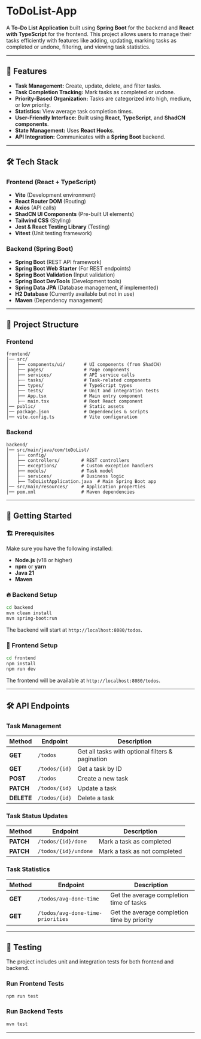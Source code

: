 # ToDoList-App

A **To-Do List Application** built using **Spring Boot** for the backend and **React with TypeScript** for the frontend. This project allows users to manage their tasks efficiently with features like adding, updating, marking tasks as completed or undone, filtering, and viewing task statistics.

---

## 🚀 Features

- **Task Management:** Create, update, delete, and filter tasks.
- **Task Completion Tracking:** Mark tasks as completed or undone.
- **Priority-Based Organization:** Tasks are categorized into high, medium, or low priority.
- **Statistics:** View average task completion times.
- **User-Friendly Interface:** Built using **React**, **TypeScript**, and **ShadCN components**.
- **State Management:** Uses **React Hooks**.
- **API Integration:** Communicates with a **Spring Boot** backend.

---

## 🛠️ Tech Stack

### Frontend (React + TypeScript)
- **Vite** (Development environment)
- **React Router DOM** (Routing)
- **Axios** (API calls)
- **ShadCN UI Components** (Pre-built UI elements)
- **Tailwind CSS** (Styling)
- **Jest & React Testing Library** (Testing)
- **Vitest** (Unit testing framework)

### Backend (Spring Boot)
- **Spring Boot** (REST API framework)
- **Spring Boot Web Starter** (For REST endpoints)
- **Spring Boot Validation** (Input validation)
- **Spring Boot DevTools** (Development tools)
- **Spring Data JPA** (Database management, if implemented)
- **H2 Database** (Currently available but not in use)
- **Maven** (Dependency management)

---

## 📂 Project Structure

### Frontend
```
frontend/
│── src/
│   ├── components/ui/       # UI components (from ShadCN)
│   ├── pages/               # Page components
│   ├── services/            # API service calls
│   ├── tasks/               # Task-related components
│   ├── types/               # TypeScript types
│   ├── tests/               # Unit and integration tests
│   ├── App.tsx              # Main entry component
│   ├── main.tsx             # Root React component
│── public/                  # Static assets
│── package.json             # Dependencies & scripts
│── vite.config.ts           # Vite configuration
```

### Backend
```
backend/
│── src/main/java/com/toDoList/
│   ├── config/    
│   ├── controllers/        # REST controllers
│   ├── exceptions/         # Custom exception handlers
│   ├── models/             # Task model
│   ├── services/           # Business logic
│   ├── ToDoListApplication.java  # Main Spring Boot app
│── src/main/resources/     # Application properties
│── pom.xml                 # Maven dependencies
```

---

## 🚀 Getting Started

### 🏗️ Prerequisites
Make sure you have the following installed:
- **Node.js** (v18 or higher)
- **npm** or **yarn**
- **Java 21**
- **Maven**

### 🔥 Backend Setup
```sh
cd backend
mvn clean install
mvn spring-boot:run
```
The backend will start at `http://localhost:8080/todos`.

### 🎨 Frontend Setup
```sh
cd frontend
npm install
npm run dev
```
The frontend will be available at `http://localhost:8080/todos`.

---

## 🛠 API Endpoints

### Task Management
| Method | Endpoint | Description |
|--------|---------|-------------|
| **GET** | `/todos` | Get all tasks with optional filters & pagination |
| **GET** | `/todos/{id}` | Get a task by ID |
| **POST** | `/todos` | Create a new task |
| **PATCH** | `/todos/{id}` | Update a task |
| **DELETE** | `/todos/{id}` | Delete a task |

### Task Status Updates
| Method | Endpoint | Description |
|--------|---------|-------------|
| **PATCH** | `/todos/{id}/done` | Mark a task as completed |
| **PATCH** | `/todos/{id}/undone` | Mark a task as not completed |

### Task Statistics
| Method | Endpoint | Description |
|--------|---------|-------------|
| **GET** | `/todos/avg-done-time` | Get the average completion time of tasks |
| **GET** | `/todos/avg-done-time-priorities` | Get the average completion time by priority |

---

## 🧪 Testing
The project includes unit and integration tests for both frontend and backend.

### Run Frontend Tests
```sh
npm run test
```

### Run Backend Tests
```sh
mvn test
```

---


